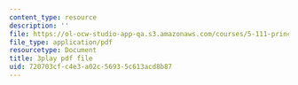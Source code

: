 ```yaml
---
content_type: resource
description: ''
file: https://ol-ocw-studio-app-qa.s3.amazonaws.com/courses/5-111-principles-of-chemical-science-fall-2008/720703cfc4e3a02c56935c613acd8b87_sQx1Y_CArYA.pdf
file_type: application/pdf
resourcetype: Document
title: 3play pdf file
uid: 720703cf-c4e3-a02c-5693-5c613acd8b87
---
```

